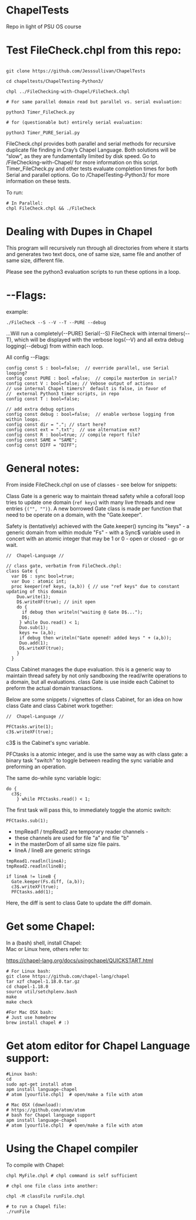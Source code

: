 # ChapelTests

Repo in light of PSU OS course


# Test FileCheck.chpl from this repo:

```

git clone https://github.com/Jesssullivan/ChapelTests

cd chapeltests/ChapelTesting-Python3/

chpl ../FileChecking-with-Chapel/FileCheck.chpl

# For same parallel domain read but parallel vs. serial evaluation:

python3 Timer_FileCheck.py

# for (questionable but) entirely serial evaluation:

python3 Timer_PURE_Serial.py

```

FileCheck.chpl provides both parallel and serial methods for recursive duplicate file finding in Cray’s Chapel Language.  Both solutions will be “slow”, as they are fundamentally limited by disk speed.   Go to /FileChecking-with-Chapel/ for more information on this script.  Timer_FileCheck.py and other tests evaluate completion times for both Serial and parallel options.  Go to /ChapelTesting-Python3/ for more information on these tests.

To run:

```
# In Parallel:
chpl FileCheck.chpl && ./FileCheck
```

# Dealing with Dupes in Chapel

This program will recursively run through all directories from where it starts and generates two text docs, one of same size, same file and another of same size, different file.  

Please see the python3 evaluation scripts to run these options in a loop.  

# --Flags:

example:  
```
./FileCheck --S --V --T --PURE --debug
```

...Will run a completely(--PURE) Serial(--S) FileCheck with internal timers(--T), which will be displayed with the verbose logs(--V) and all extra debug logging(--debug) from within each loop.

All config --Flags:
```
config const S : bool=false;  // override parallel, use Serial looping?
config const PURE : bool =false;  // compile masterDom in serial?
config const V : bool=false; // Vebose output of actions
// use internal Chapel timers?  default is false, in favor of
//  external Python3 timer scripts, in repo
config const T : bool=false;

// add extra debug options
config const debug : bool=false;  // enable verbose logging from within loops.
config const dir = "."; // start here?
config const ext = ".txt";  // use alternative ext?
config const R : bool=true; // compile report file?
config const SAME = "SAME";
config const DIFF = "DIFF";
```
# General notes:

From inside FileCheck.chpl on use of classes - see below for snippets:

Class Gate is a generic way to maintain thread safety while a coforall loop tries to update one domain (```ref keys```) with many live threads and new entries ```{("", "")}```.  A new borrowed Gate class is made per function that need to be operate on a domain, with the "Gate.keeper".

Safety is (tentatively) achieved with the Gate.keeper() syncing its "keys" - a generic domain from within module "Fs" - with a Sync$ variable used in concert with an atomic integer that may be 1 or 0 - open or closed - go or wait.  

```
//  Chapel-Language //

// class gate, verbatim from FileCheck.chpl:
class Gate {
  var D$ : sync bool=true;
  var Duo : atomic int;
  proc keeper(ref keys, (a,b)) { // use "ref keys" due to constant updating of this domain
    Duo.write(1);
    D$.writeXF(true); // init open
    do {
      if debug then writeln("waiting @ Gate D$...");
      D$;
     } while Duo.read() < 1;
     Duo.sub(1);
     keys += (a,b);
     if debug then writeln("Gate opened! added keys " + (a,b));
     Duo.add(1);
     D$.writeXF(true);
    }
  }

```

Class Cabinet manages the dupe evaluation.  this is a generic way to maintain thread safety by not only sandboxing the read/write operations to a domain, but all evaluations.  class Gate is use inside each Cabinet to preform the actual domain transactions.

Below are some snippets / vignettes of class Cabinet, for an idea on how class Gate and class Cabinet work together:

```
//  Chapel-Language //

PFCtasks.write(1);
c3$.writeXF(true);
```
c3$ is the Cabinet's sync variable.

PFCtasks is a atomic integer, and is use the same way as with class gate: a binary task "switch" to toggle between reading the sync variable and preforming an operation.

The same do-while sync variable logic:

```
do {
  c3$;
    } while PFCtasks.read() < 1;
```
The first task will pass this, to immediately toggle the atomic switch:
```
PFCtasks.sub(1);  
```

- tmpRead1 / tmpRead2 are temporary reader channels -
- these channels are used for file "a" and file "b"
- in the masterDom of all same size file pairs.
- lineA / lineB are generic strings

```
tmpRead1.readln(lineA);
tmpRead2.readln(lineB);

if lineA != lineB {
  Gate.keeper(Fs.diff, (a,b));
  c3$.writeXF(true);
  PFCtasks.add(1);
```
Here, the diff is sent to class Gate to update the diff domain.  


# Get some Chapel:

 In a (bash) shell, install Chapel:   
   Mac or Linux here, others refer to:

 https://chapel-lang.org/docs/usingchapel/QUICKSTART.html

```
# For Linux bash:
git clone https://github.com/chapel-lang/chapel
tar xzf chapel-1.18.0.tar.gz
cd chapel-1.18.0
source util/setchplenv.bash
make
make check

#For Mac OSX bash:
# Just use homebrew
brew install chapel # :)
```
# Get atom editor for Chapel Language support:
```
#Linux bash:
cd
sudo apt-get install atom
apm install language-chapel
# atom [yourfile.chpl]  # open/make a file with atom

# Mac OSX (download):
# https://github.com/atom/atom
# bash for Chapel language support
apm install language-chapel
# atom [yourfile.chpl]  # open/make a file with atom

```

# Using the Chapel compiler

To compile with Chapel:
```
chpl MyFile.chpl # chpl command is self sufficient

# chpl one file class into another:

chpl -M classFile runFile.chpl

# to run a Chapel file:
./runFile
```
